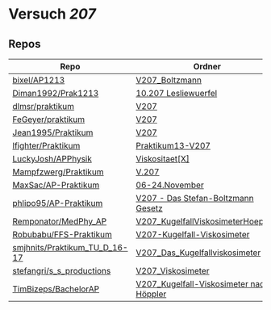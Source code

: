 # Versuch *207*

## Repos

|                                 Repo                                 |                                                                            Ordner                                                                             |                                                                                   PDFs                                                                                   |
|----------------------------------------------------------------------|---------------------------------------------------------------------------------------------------------------------------------------------------------------|--------------------------------------------------------------------------------------------------------------------------------------------------------------------------|
|[bixel/AP1213](../repo/bixel/AP1213)                                  |[V207_Boltzmann](https://github.com/bixel/AP1213/tree/master/V207_Boltzmann)                                                                                   |[00_protokoll.pdf](https://docs.google.com/viewer?url=https://raw.githubusercontent.com/bixel/AP1213/master/V207_Boltzmann/00_protokoll.pdf)                              |
|[Diman1992/Prak1213](../repo/Diman1992/Prak1213)                      |[10.207 Lesliewuerfel](https://github.com/Diman1992/Prak1213/tree/master/10.207%20Lesliewuerfel)                                                               |[protokoll207.pdf](https://docs.google.com/viewer?url=https://raw.githubusercontent.com/Diman1992/Prak1213/master/10.207%20Lesliewuerfel/protokoll207.pdf)                |
|[dlmsr/praktikum](../repo/dlmsr/praktikum)                            |[V207](https://github.com/dlmsr/praktikum/tree/master/V207)                                                                                                    |–                                                                                                                                                                         |
|[FeGeyer/praktikum](../repo/FeGeyer/praktikum)                        |[V207](https://github.com/FeGeyer/praktikum/tree/master/3_Semester/V207)                                                                                       |[V207.pdf](https://docs.google.com/viewer?url=https://raw.githubusercontent.com/FeGeyer/praktikum/master/3_Semester/PDF%20Dateien/V207.pdf)                               |
|[Jean1995/Praktikum](../repo/Jean1995/Praktikum)                      |[V207](https://github.com/Jean1995/Praktikum/tree/master/V207)                                                                                                 |[V207.pdf](https://docs.google.com/viewer?url=https://raw.githubusercontent.com/Jean1995/Praktikum/master/Protokolle_Fertig/V207.pdf)                                     |
|[lfighter/Praktikum](../repo/lfighter/Praktikum)                      |[Praktikum13-V207](https://github.com/lfighter/Praktikum/tree/master/Praktikum13-V207)                                                                         |–                                                                                                                                                                         |
|[LuckyJosh/APPhysik](../repo/LuckyJosh/APPhysik)                      |[Viskositaet[X]](https://github.com/LuckyJosh/APPhysik/tree/master/Viskositaet%5BX%5D)                                                                         |–                                                                                                                                                                         |
|[Mampfzwerg/Praktikum](../repo/Mampfzwerg/Praktikum)                  |[V.207](https://github.com/Mampfzwerg/Praktikum/tree/master/V.207)                                                                                             |[main.pdf](https://docs.google.com/viewer?url=https://raw.githubusercontent.com/Mampfzwerg/Praktikum/master/V.207/latex-template/main.pdf)                                |
|[MaxSac/AP-Praktikum](../repo/MaxSac/AP-Praktikum)                    |[06-24.November](https://github.com/MaxSac/AP-Praktikum/tree/master/06-24.November)                                                                            |[main.pdf](https://docs.google.com/viewer?url=https://raw.githubusercontent.com/MaxSac/AP-Praktikum/master/06-24.November/build/main.pdf)                                 |
|[phlipo95/AP-Praktikum](../repo/phlipo95/AP-Praktikum)                |[V207 - Das Stefan-Boltzmann Gesetz](https://github.com/phlipo95/AP-Praktikum/tree/master/V207%20-%20Das%20Stefan-Boltzmann%20Gesetz)                          |[main.pdf](https://docs.google.com/viewer?url=https://raw.githubusercontent.com/NicoWeio/awesome-ap-pdfs/main/phlipo95%E2%88%95AP-Praktikum/207/main.pdf) \*              |
|[Remponator/MedPhy_AP](../repo/Remponator/MedPhy_AP)                  |[V207_KugelfallViskosimeterHoeppler](https://github.com/Remponator/MedPhy_AP/tree/master/V207_KugelfallViskosimeterHoeppler)                                   |[Main.pdf](https://docs.google.com/viewer?url=https://raw.githubusercontent.com/Remponator/MedPhy_AP/master/V207_KugelfallViskosimeterHoeppler/Main.pdf)                  |
|[Robubabu/FFS-Praktikum](../repo/Robubabu/FFS-Praktikum)              |[V207-Kugelfall-Viskosimeter](https://github.com/Robubabu/FFS-Praktikum/tree/master/V207-Kugelfall-Viskosimeter)                                               |[V207.pdf](https://docs.google.com/viewer?url=https://raw.githubusercontent.com/Robubabu/FFS-Praktikum/master/Versuchs_pdfs/WS/V207.pdf)                                  |
|[smjhnits/Praktikum_TU_D_16-17](../repo/smjhnits/Praktikum_TU_D_16-17)|[V207_Das_Kugelfallviskosimeter](https://github.com/smjhnits/Praktikum_TU_D_16-17/tree/master/Anf%C3%A4ngerpraktikum/Protokolle/V207_Das_Kugelfallviskosimeter)|[V207.pdf](https://docs.google.com/viewer?url=https://raw.githubusercontent.com/smjhnits/Praktikum_TU_D_16-17/master/Anf%C3%A4ngerpraktikum/Fertige%20Protokolle/V207.pdf)|
|[stefangri/s_s_productions](../repo/stefangri/s_s_productions)        |[V207_Viskosimeter](https://github.com/stefangri/s_s_productions/tree/master/PHY341/V207_Viskosimeter)                                                         |–                                                                                                                                                                         |
|[TimBizeps/BachelorAP](../repo/TimBizeps/BachelorAP)                  |[V207_Kugelfall-Viskosimeter nach Höppler](https://github.com/TimBizeps/BachelorAP/tree/master/V207_Kugelfall-Viskosimeter%20nach%20H%C3%B6ppler)              |–                                                                                                                                                                         |
